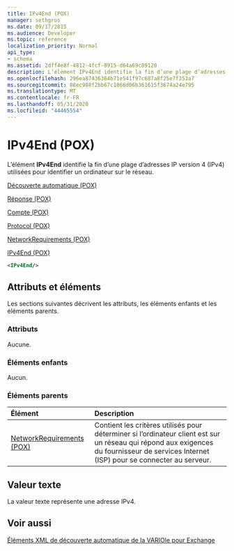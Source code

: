 ```yaml
---
title: IPv4End (POX)
manager: sethgros
ms.date: 09/17/2015
ms.audience: Developer
ms.topic: reference
localization_priority: Normal
api_type:
- schema
ms.assetid: 2dff4e8f-4812-4fcf-8915-d64a69c89120
description: L’élément IPv4End identifie la fin d’une plage d’adresses IP version 4 (IPv4) utilisées pour identifier un ordinateur sur le réseau.
ms.openlocfilehash: 296ea87436364b71e541f97c687a8f25e7f353a7
ms.sourcegitcommit: 88ec988f2bb67c1866d06b361615f3674a24e795
ms.translationtype: MT
ms.contentlocale: fr-FR
ms.lasthandoff: 05/31/2020
ms.locfileid: "44465554"
---
```

# <a name="ipv4end-pox"></a>IPv4End (POX)

L’élément **IPv4End** identifie la fin d’une plage d’adresses IP version 4 (IPv4) utilisées pour identifier un ordinateur sur le réseau. 
  
[Découverte automatique (POX)](autodiscover-pox.md)
  
[Réponse (POX)](response-pox.md)
  
[Compte (POX)](account-pox.md)
  
[Protocol (POX)](protocol-pox.md)
  
[NetworkRequirements (POX)](networkrequirements-pox.md)
  
[IPv4End (POX)](ipv4end-pox.md)
  
```xml
<IPv4End/>
```

## <a name="attributes-and-elements"></a>Attributs et éléments

Les sections suivantes décrivent les attributs, les éléments enfants et les éléments parents.
  
### <a name="attributes"></a>Attributs

Aucune.
  
### <a name="child-elements"></a>Éléments enfants

Aucun.
  
### <a name="parent-elements"></a>Éléments parents

|**Élément**|**Description**|
|:-----|:-----|
|[NetworkRequirements (POX)](networkrequirements-pox.md) <br/> |Contient les critères utilisés pour déterminer si l’ordinateur client est sur un réseau qui répond aux exigences du fournisseur de services Internet (ISP) pour se connecter au serveur.  <br/> |
   
## <a name="text-value"></a>Valeur texte

La valeur texte représente une adresse IPv4.
  
## <a name="see-also"></a>Voir aussi



[Éléments XML de découverte automatique de la VARIOle pour Exchange](pox-autodiscover-xml-elements-for-exchange.md)

